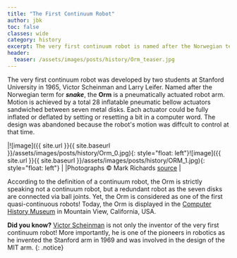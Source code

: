 ```yaml
---
title: "The First Continuum Robot"
author: jbk
toc: false
classes: wide
category: history
excerpt: The very first continuum robot is named after the Norwegian term for snake.
header:
  teaser: /assets/images/posts/history/Orm_teaser.jpg
---
```

The very first continuum robot was developed by two students at Stanford University in 1965, Victor Scheinman and Larry Leifer.
Named after the Norwegian term for ***snake***, the **Orm** is a pneumatically actuated robot arm. 
Motion is achieved by a total 28 inflatable pneumatic bellow actuators sandwiched between seven metal disks. Each actuator could be fully inflated or deflated by setting or resetting a bit in a computer word. The design was abandoned because the robot's motion was diffcult to control at that time. 

|![image]({{ site.url }}{{ site.baseurl }}/assets/images/posts/history/Orm_0.jpg){: style="float: left"}![image]({{ site.url }}{{ site.baseurl }}/assets/images/posts/history/ORM_1.jpg){: style="float: left"} |
|Photographs © Mark Richards [source](https://www.computerhistory.org/revolution/artificial-intelligence-robotics/13/293/1279) |

According to the definition of a continuum robot, the Orm is strictly speaking not a continuum robot, but a redundant robot as the seven disks are connected via ball joints. 
Yet, the Orm is considered as one of the first quasi-continuous robots! 
Today, the Orm is displayed in the [Computer History Museum](https://www.computerhistory.org/collections/catalog/102723509) in Mountain View, California, USA. 

**Did you know?** [Victor Scheinman](https://en.wikipedia.org/wiki/Victor_Scheinman) is not only the inventor of the very first continuum robot! More importantly, he is one of the pioneers in robotics as he invented the Stanford arm in 1969 and was involved in the design of the MIT arm. 
{: .notice}